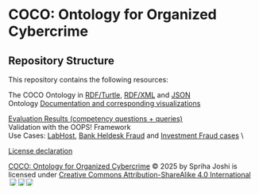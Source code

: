 # COCO: Ontology for Organized Cybercrime


## Repository Structure
This repository contains the following resources:

The COCO Ontology in [RDF/Turtle](ontology/COCO_Turtle.ttl), [RDF/XML](ontology/COCO_RDF.rdf) and [JSON](ontology/COCO_JSON.jsonld) \
Ontology [Documentation and corresponding visualizations](https://github.com/sprihajoshi/COCO/tree/6c7a7dd42b389d4416dab944318391b85d7239f0/documentation)

[Evaluation Results (competency questions + queries)](https://github.com/sprihajoshi/COCO/blob/c6c133a99aca3f7a9b7d088a9c7e219dc310ead8/documentation/Validation.md) \
Validation with the OOPS! Framework \
Use Cases: [LabHost](https://github.com/sprihajoshi/COCO/blob/b90482d2176fbaa38f0d08e62bf45597a09ba4d2/Test%20Cases/LabHost%20Phishing%20as%20a%20Service), [Bank Heldesk Fraud](https://github.com/sprihajoshi/COCO/blob/6c7a7dd42b389d4416dab944318391b85d7239f0/Test%20Cases/Bank%20Helpdesk%20Fraud.md) and [Investment Fraud cases](https://github.com/sprihajoshi/COCO/blob/b90482d2176fbaa38f0d08e62bf45597a09ba4d2/Test%20Cases/Investment%20Fraud.md) \

[License declaration](LICENSE.md)

<a href="https://github.com/sprihajoshi/COCO/blob/main/ontology/COCO_RDF.rdf">COCO: Ontology for Organized Cybercrime</a> © 2025 by Spriha Joshi is licensed under <a href="https://creativecommons.org/licenses/by-sa/4.0/">Creative Commons Attribution-ShareAlike 4.0 International</a><img src="https://mirrors.creativecommons.org/presskit/icons/cc.svg" style="max-width: 1em;max-height:1em;margin-left: .2em;"><img src="https://mirrors.creativecommons.org/presskit/icons/by.svg" style="max-width: 1em;max-height:1em;margin-left: .2em;"><img src="https://mirrors.creativecommons.org/presskit/icons/sa.svg" style="max-width: 1em;max-height:1em;margin-left: .2em;">


